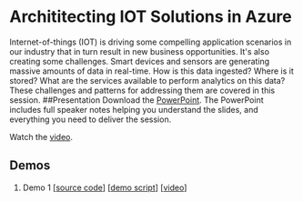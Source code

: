 # Archititecting IOT Solutions in Azure
Internet-of-things (IOT) is driving some compelling application scenarios in our industry that in turn result in new business opportunities.  It's also creating some challenges.  Smart devices and sensors are generating massive amounts of data in real-time.  How is this data ingested?  Where is it stored?  What are the services available to perform analytics on this data?  These challenges and patterns for addressing them are covered in this session.
##Presentation
Download the [PowerPoint](https://github.com/GSIAzureCOE/IOT/blob/master/todo.pptx).
The PowerPoint includes full speaker notes helping you understand the slides, and everything you need to deliver the session.

Watch the [video](https://gsiazurecoecontent.blob.core.windows.net/architecting-iot-solutions/todo.mp4).

## Demos
1. Demo 1
[[source code](https://github.com/GSIAzureCOE/IOT/blob/master/todo)]
[[demo script](https://github.com/GSIAzureCOE/IOT/blob/master/todo.docx)]
[[video](https://gsiazurecoecontent.blob.core.windows.net/architecting-iot-solutions/todo.mp4)]
